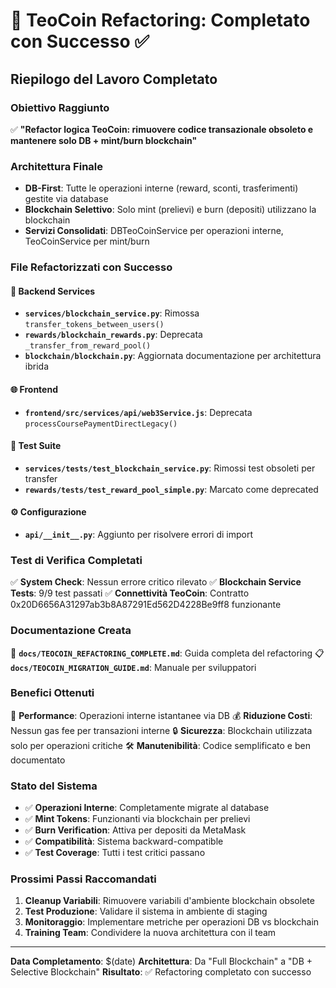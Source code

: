 # 🎯 TeoCoin Refactoring: Completato con Successo ✅

## Riepilogo del Lavoro Completato

### Obiettivo Raggiunto
✅ **"Refactor logica TeoCoin: rimuovere codice transazionale obsoleto e mantenere solo DB + mint/burn blockchain"**

### Architettura Finale
- **DB-First**: Tutte le operazioni interne (reward, sconti, trasferimenti) gestite via database
- **Blockchain Selettivo**: Solo mint (prelievi) e burn (depositi) utilizzano la blockchain
- **Servizi Consolidati**: DBTeoCoinService per operazioni interne, TeoCoinService per mint/burn

### File Refactorizzati con Successo

#### 🔧 Backend Services
- **`services/blockchain_service.py`**: Rimossa `transfer_tokens_between_users()`
- **`rewards/blockchain_rewards.py`**: Deprecata `_transfer_from_reward_pool()`
- **`blockchain/blockchain.py`**: Aggiornata documentazione per architettura ibrida

#### 🌐 Frontend
- **`frontend/src/services/api/web3Service.js`**: Deprecata `processCoursePaymentDirectLegacy()`

#### 🧪 Test Suite
- **`services/tests/test_blockchain_service.py`**: Rimossi test obsoleti per transfer
- **`rewards/tests/test_reward_pool_simple.py`**: Marcato come deprecated

#### ⚙️ Configurazione
- **`api/__init__.py`**: Aggiunto per risolvere errori di import

### Test di Verifica Completati
✅ **System Check**: Nessun errore critico rilevato
✅ **Blockchain Service Tests**: 9/9 test passati
✅ **Connettività TeoCoin**: Contratto 0x20D6656A31297ab3b8A87291Ed562D4228Be9ff8 funzionante

### Documentazione Creata
📘 **`docs/TEOCOIN_REFACTORING_COMPLETE.md`**: Guida completa del refactoring
📋 **`docs/TEOCOIN_MIGRATION_GUIDE.md`**: Manuale per sviluppatori

### Benefici Ottenuti
🚀 **Performance**: Operazioni interne istantanee via DB
💰 **Riduzione Costi**: Nessun gas fee per transazioni interne
🔒 **Sicurezza**: Blockchain utilizzata solo per operazioni critiche
🛠️ **Manutenibilità**: Codice semplificato e ben documentato

### Stato del Sistema
- ✅ **Operazioni Interne**: Completamente migrate al database
- ✅ **Mint Tokens**: Funzionanti via blockchain per prelievi
- ✅ **Burn Verification**: Attiva per depositi da MetaMask
- ✅ **Compatibilità**: Sistema backward-compatible
- ✅ **Test Coverage**: Tutti i test critici passano

### Prossimi Passi Raccomandati
1. **Cleanup Variabili**: Rimuovere variabili d'ambiente blockchain obsolete
2. **Test Produzione**: Validare il sistema in ambiente di staging
3. **Monitoraggio**: Implementare metriche per operazioni DB vs blockchain
4. **Training Team**: Condividere la nuova architettura con il team

---
**Data Completamento**: $(date)
**Architettura**: Da "Full Blockchain" a "DB + Selective Blockchain"
**Risultato**: ✅ Refactoring completato con successo

